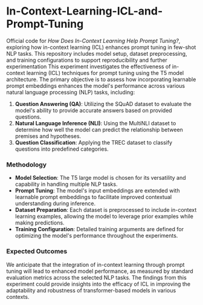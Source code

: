 # In-Context-Learning-ICL-and-Prompt-Tuning
Official code for *How Does In-Context Learning Help Prompt Tuning?*, exploring how in-context learning (ICL) enhances prompt tuning in few-shot NLP tasks. This repository includes model setup, dataset preprocessing, and training configurations to support reproducibility and further experimentation
This experiment investigates the effectiveness of in-context learning (ICL) techniques for prompt tuning using the T5 model architecture. The primary objective is to assess how incorporating learnable prompt embeddings enhances the model's performance across various natural language processing (NLP) tasks, including:

1. **Question Answering (QA)**: Utilizing the SQuAD dataset to evaluate the model's ability to provide accurate answers based on provided questions.
2. **Natural Language Inference (NLI)**: Using the MultiNLI dataset to determine how well the model can predict the relationship between premises and hypotheses.
3. **Question Classification**: Applying the TREC dataset to classify questions into predefined categories.

### Methodology

- **Model Selection**: The T5 large model is chosen for its versatility and capability in handling multiple NLP tasks.
- **Prompt Tuning**: The model's input embeddings are extended with learnable prompt embeddings to facilitate improved contextual understanding during inference.
- **Dataset Preparation**: Each dataset is preprocessed to include in-context learning examples, allowing the model to leverage prior examples while making predictions.
- **Training Configuration**: Detailed training arguments are defined for optimizing the model's performance throughout the experiments.

### Expected Outcomes

We anticipate that the integration of in-context learning through prompt tuning will lead to enhanced model performance, as measured by standard evaluation metrics across the selected NLP tasks. The findings from this experiment could provide insights into the efficacy of ICL in improving the adaptability and robustness of transformer-based models in various contexts.
